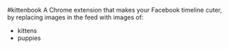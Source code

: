 #kittenbook
A Chrome extension that makes your Facebook timeline cuter, by replacing images in the feed with images of:

- kittens
- puppies

